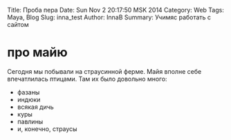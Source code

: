 Title: Проба пера
Date: Sun Nov  2 20:17:50 MSK 2014
Category: Web
Tags: Maya, Blog
Slug: inna_test
Author: InnaB
Summary: Учимяс работать с сайтом

# про майю

Сегодня мы побывали на страусинной ферме. Майя вполне себе впечатлилась птицами. Там их было довольно много:

 * фазаны
 * индюки
 * всякая дичь
 * куры
 * павлины
 * и, конечно, страусы
